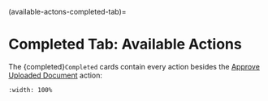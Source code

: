
(available-actons-completed-tab)=
# Completed Tab: Available Actions


The {completed}`Completed` cards contain every action besides the [Approve Uploaded Document](#upload-logo-button) action:

```{lazyfigure} ../../../_static/solo_app/Document/universal/view-detail/Homepage/view-more-details-page-completed-possible-actions.webp
:width: 100%
```